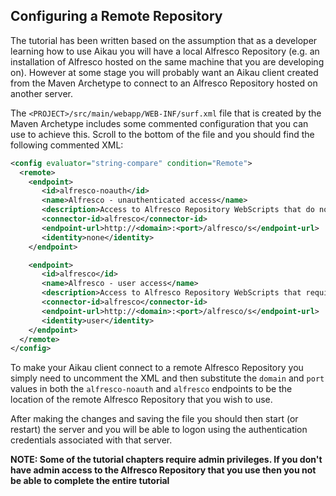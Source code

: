 ## Configuring a Remote Repository

The tutorial has been written based on the assumption that as a developer learning how to use Aikau you will have a local Alfresco Repository (e.g. an installation of Alfresco hosted on the same machine that you are developing on). However at some stage you will probably want an Aikau client created from the Maven Archetype to connect to an Alfresco Repository hosted on another server. 

The `<PROJECT>/src/main/webapp/WEB-INF/surf.xml` file that is created by the Maven Archetype includes some commented configuration that you can use to achieve this. Scroll to the bottom of the file and you should find the following commented XML:

```XML
<config evaluator="string-compare" condition="Remote">
  <remote>
    <endpoint>
       <id>alfresco-noauth</id>
       <name>Alfresco - unauthenticated access</name>
       <description>Access to Alfresco Repository WebScripts that do not require authentication</description>
       <connector-id>alfresco</connector-id>
       <endpoint-url>http://<domain>:<port>/alfresco/s</endpoint-url>
       <identity>none</identity>
    </endpoint>

    <endpoint>
       <id>alfresco</id>
       <name>Alfresco - user access</name>
       <description>Access to Alfresco Repository WebScripts that require user authentication</description>
       <connector-id>alfresco</connector-id>
       <endpoint-url>http://<domain>:<port>/alfresco/s</endpoint-url>
       <identity>user</identity>
    </endpoint>
  </remote>
</config>
```

To make your Aikau client connect to a remote Alfresco Repository you simply need to uncomment the XML and then substitute the `domain` and `port` values in both the `alfresco-noauth` and `alfresco` endpoints to be the location of the remote Alfresco Repository that you wish to use.

After making the changes and saving the file you should then start (or restart) the server and you will be able to logon using the authentication credentials associated with that server.

**NOTE: Some of the tutorial chapters require admin privileges. If you don't have admin access to the Alfresco Repository that you use then you not be able to complete the entire tutorial**

